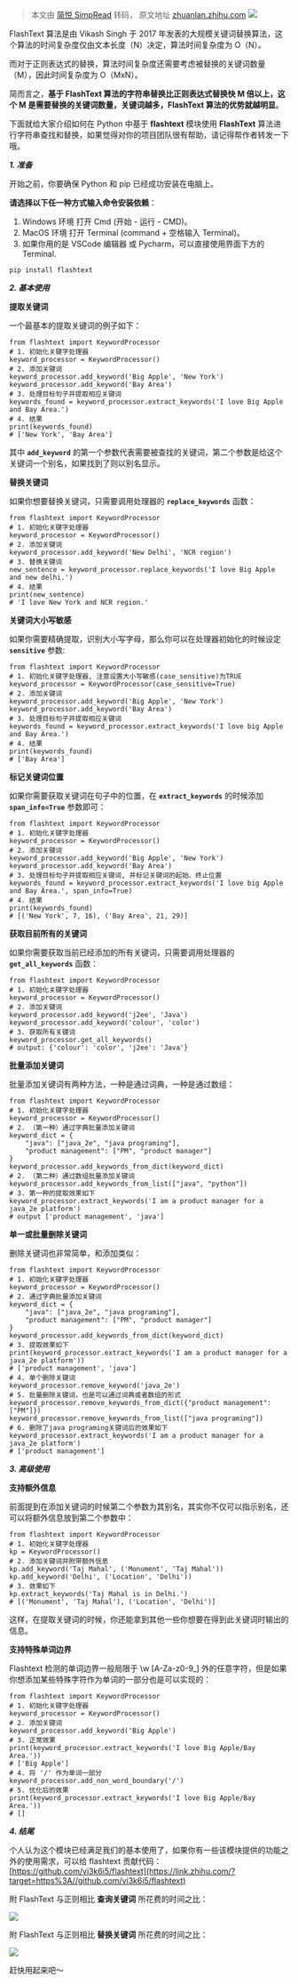 > 本文由 [简悦 SimpRead](http://ksria.com/simpread/) 转码， 原文地址 [zhuanlan.zhihu.com](https://zhuanlan.zhihu.com/p/384165554) ![](https://pic4.zhimg.com/v2-fca5aefdd1af15fbd9062371c92b1f4b_b.jpg)

FlashText 算法是由 Vikash Singh 于 2017 年发表的大规模关键词替换算法，这个算法的时间复杂度仅由文本长度（N）决定，算法时间复杂度为 O（N）。

而对于正则表达式的替换，算法时间复杂度还需要考虑被替换的关键词数量（M），因此时间复杂度为 O（MxN）。

简而言之，**基于 FlashText 算法的字符串替换比正则表达式替换快 M 倍以上，这个 M 是需要替换的关键词数量，关键词越多，FlashText 算法的优势就越明显**。

下面就给大家介绍如何在 Python 中基于 **flashtext** 模块使用 **FlashText** 算法进行字符串查找和替换，如果觉得对你的项目团队很有帮助，请记得帮作者转发一下哦。

_**1. 准备**_

开始之前，你要确保 Python 和 pip 已经成功安装在电脑上。

**请选择以下任一种方式输入命令安装依赖**：  
1. Windows 环境 打开 Cmd (开始 - 运行 - CMD)。  
2. MacOS 环境 打开 Terminal (command + 空格输入 Terminal)。  
3. 如果你用的是 VSCode 编辑器 或 Pycharm，可以直接使用界面下方的 Terminal.

```
pip install flashtext

```

_**2. 基本使用**_

**提取关键词**

一个最基本的提取关键词的例子如下：

```
from flashtext import KeywordProcessor
# 1. 初始化关键字处理器
keyword_processor = KeywordProcessor()
# 2. 添加关键词
keyword_processor.add_keyword('Big Apple', 'New York')
keyword_processor.add_keyword('Bay Area')
# 3. 处理目标句子并提取相应关键词
keywords_found = keyword_processor.extract_keywords('I love Big Apple and Bay Area.')
# 4. 结果
print(keywords_found)
# ['New York', 'Bay Area']

```

其中 **`add_keyword`** 的第一个参数代表需要被查找的关键词，第二个参数是给这个关键词一个别名，如果找到了则以别名显示。

**替换关键词**

如果你想要替换关键词，只需要调用处理器的 **`replace_keywords`** 函数：

```
from flashtext import KeywordProcessor
# 1. 初始化关键字处理器
keyword_processor = KeywordProcessor()
# 2. 添加关键词
keyword_processor.add_keyword('New Delhi', 'NCR region')
# 3. 替换关键词
new_sentence = keyword_processor.replace_keywords('I love Big Apple and new delhi.')
# 4. 结果
print(new_sentence)
# 'I love New York and NCR region.'

```

**关键词大小写敏感**

如果你需要精确提取，识别大小写字母，那么你可以在处理器初始化的时候设定 **`sensitive`** 参数:

```
from flashtext import KeywordProcessor
# 1. 初始化关键字处理器, 注意设置大小写敏感(case_sensitive)为TRUE
keyword_processor = KeywordProcessor(case_sensitive=True)
# 2. 添加关键词
keyword_processor.add_keyword('Big Apple', 'New York')
keyword_processor.add_keyword('Bay Area')
# 3. 处理目标句子并提取相应关键词
keywords_found = keyword_processor.extract_keywords('I love big Apple and Bay Area.')
# 4. 结果
print(keywords_found)
# ['Bay Area']

```

**标记关键词位置**

如果你需要获取关键词在句子中的位置，在 **`extract_keywords`** 的时候添加 **`span_info=True`** 参数即可：

```
from flashtext import KeywordProcessor
# 1. 初始化关键字处理器
keyword_processor = KeywordProcessor()
# 2. 添加关键词
keyword_processor.add_keyword('Big Apple', 'New York')
keyword_processor.add_keyword('Bay Area')
# 3. 处理目标句子并提取相应关键词, 并标记关键词的起始、终止位置
keywords_found = keyword_processor.extract_keywords('I love big Apple and Bay Area.', span_info=True)
# 4. 结果
print(keywords_found)
# [('New York', 7, 16), ('Bay Area', 21, 29)]

```

**获取目前所有的关键词**

如果你需要获取当前已经添加的所有关键词，只需要调用处理器的 **`get_all_keywords`** 函数：

```
from flashtext import KeywordProcessor
# 1. 初始化关键字处理器
keyword_processor = KeywordProcessor()
# 2. 添加关键词
keyword_processor.add_keyword('j2ee', 'Java')
keyword_processor.add_keyword('colour', 'color')
# 3. 获取所有关键词
keyword_processor.get_all_keywords()
# output: {'colour': 'color', 'j2ee': 'Java'}

```

**批量添加关键词**

批量添加关键词有两种方法，一种是通过词典，一种是通过数组：

```
from flashtext import KeywordProcessor
# 1. 初始化关键字处理器
keyword_processor = KeywordProcessor()
# 2. （第一种）通过字典批量添加关键词
keyword_dict = {
    "java": ["java_2e", "java programing"],
    "product management": ["PM", "product manager"]
}
keyword_processor.add_keywords_from_dict(keyword_dict)
# 2. （第二种）通过数组批量添加关键词
keyword_processor.add_keywords_from_list(["java", "python"])
# 3. 第一种的提取效果如下
keyword_processor.extract_keywords('I am a product manager for a java_2e platform')
# output ['product management', 'java']

```

**单一或批量删除关键词**

删除关键词也非常简单，和添加类似：

```
from flashtext import KeywordProcessor
# 1. 初始化关键字处理器
keyword_processor = KeywordProcessor()
# 2. 通过字典批量添加关键词
keyword_dict = {
    "java": ["java_2e", "java programing"],
    "product management": ["PM", "product manager"]
}
keyword_processor.add_keywords_from_dict(keyword_dict)
# 3. 提取效果如下
print(keyword_processor.extract_keywords('I am a product manager for a java_2e platform'))
# ['product management', 'java']
# 4. 单个删除关键词
keyword_processor.remove_keyword('java_2e')
# 5. 批量删除关键词，也是可以通过词典或者数组的形式
keyword_processor.remove_keywords_from_dict({"product management": ["PM"]})
keyword_processor.remove_keywords_from_list(["java programing"])
# 6. 删除了java programing关键词后的效果如下
keyword_processor.extract_keywords('I am a product manager for a java_2e platform')
# ['product management']

```

_**3. 高级使用**_

**支持额外信息**

前面提到在添加关键词的时候第二个参数为其别名，其实你不仅可以指示别名，还可以将额外信息放到第二个参数中：

```
from flashtext import KeywordProcessor
# 1. 初始化关键字处理器
kp = KeywordProcessor()
# 2. 添加关键词并附带额外信息
kp.add_keyword('Taj Mahal', ('Monument', 'Taj Mahal'))
kp.add_keyword('Delhi', ('Location', 'Delhi'))
# 3. 效果如下
kp.extract_keywords('Taj Mahal is in Delhi.')
# [('Monument', 'Taj Mahal'), ('Location', 'Delhi')]

```

这样，在提取关键词的时候，你还能拿到其他一些你想要在得到此关键词时输出的信息。

**支持特殊单词边界**

Flashtext 检测的单词边界一般局限于 \w [A-Za-z0-9_] 外的任意字符，但是如果你想添加某些特殊字符作为单词的一部分也是可以实现的：

```
from flashtext import KeywordProcessor
# 1. 初始化关键字处理器
keyword_processor = KeywordProcessor()
# 2. 添加关键词
keyword_processor.add_keyword('Big Apple')
# 3. 正常效果
print(keyword_processor.extract_keywords('I love Big Apple/Bay Area.'))
# ['Big Apple']
# 4. 将 '/' 作为单词一部分
keyword_processor.add_non_word_boundary('/')
# 5. 优化后的效果
print(keyword_processor.extract_keywords('I love Big Apple/Bay Area.'))
# []

```

_**4. 结尾**_

个人认为这个模块已经满足我们的基本使用了，如果你有一些该模块提供的功能之外的使用需求，可以给 flashtext 贡献代码：  
[https://github.com/vi3k6i5/flashtext](https://link.zhihu.com/?target=https%3A//github.com/vi3k6i5/flashtext)

附 FlashText 与正则相比 **查询关键词** 所花费的时间之比：

![](https://pic4.zhimg.com/v2-f51f294288d22c834d2736de9d38932b_b.jpg)

附 FlashText 与正则相比 **替换关键词** 所花费的时间之比：

![](https://pic4.zhimg.com/v2-f51f294288d22c834d2736de9d38932b_b.jpg)

赶快用起来吧～